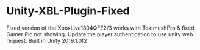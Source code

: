 # Unity-XBL-Plugin-Fixed
Fixed version of the XboxLive1804QFE2/3 works with TextmeshPro & fixed Gamer Pic not showing.
Update the player authentication to use unity web request.
Built in Unity 2019.1.0f2
